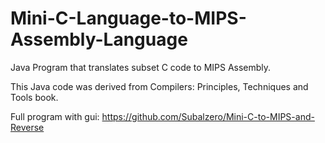 # Mini-C-Language-to-MIPS-Assembly-Language
Java Program that translates subset C code to MIPS Assembly.

This Java code was derived from Compilers: Principles, Techniques and Tools book.

Full program with gui: https://github.com/Subalzero/Mini-C-to-MIPS-and-Reverse
